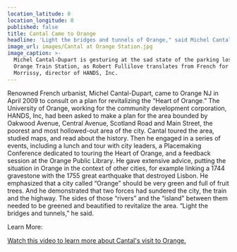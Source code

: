 ```yaml
---
location_latitude: 0
location_longitude: 0
published: false
title: Cantal Came to Orange
headline: 'Light the bridges and tunnels of Orange," said Michel Cantal-Dupart'
image_url: images/Cantal at Orange Station.jpg
image_caption: >-
  Michel Cantal-Dupart is gesturing at the sad state of the parking lost by the
  Orange Train Station, as Robert Fullilove translates from French for Patrick
  Morrissy, director of HANDS, Inc.
---
```

Renowned French urbanist, Michel Cantal-Dupart, came to Orange NJ in April 2009 to consult on a plan for revitalizing the “Heart of Orange.”  The University of Orange, working for the community development corporation, HANDS, Inc, had been asked to make a plan for the area  bounded by Oakwood Avenue, Central Avenue, Scotland Road and Main Street, the poorest and most hollowed-out area of the city.  Cantal toured the area, studied maps, and read about the history.  Then he engaged in a series of events, including a lunch and tour with city leaders, a Placemaking Conference dedicated to touring the Heart of Orange, and a feedback session at the Orange Public Library.  He gave extensive advice, putting the situation in Orange in the context of other cities, for example linking a 1744 gravestone with the 1755 great earthquake that destroyed Lisbon.  He emphasized that a city called “Orange” should be very green and full of fruit trees.  And he demonstrated that two forces had sundered the city, the train and the highway.  The sides of those “rivers” and the “island” between them needed to be greened and beautified to revitalize the area.  “Light the bridges and tunnels,” he said.  


Learn More:  


[Watch this video to learn more about Cantal's visit to Orange.](https://www.youtube.com/watch?v=TjU5ESxFV10&t=3)  


